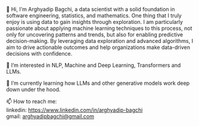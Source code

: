 👋 Hi, I'm Arghyadip Bagchi, a data scientist with a solid foundation in software engineering, statistics, and mathematics. One thing that I truly enjoy is using data to gain insights through exploration. I am particularly passionate about applying machine learning techniques to this process, not only for uncovering patterns and trends, but also for enabling predictive decision-making. By leveraging data exploration and advanced algorithms, I aim to drive actionable outcomes and help organizations make data-driven decisions with confidence.

👀 I’m interested in NLP, Machine and Deep Learning, Transformers and LLMs.

🌱 I’m currently learning how LLMs and other generative models work deep down under the hood.

📫 How to reach me:  
linkedin: https://www.linkedin.com/in/arghyadip-bagchi  
gmail: arghyadipbagchi@gmail.com

<!---
- 💞️ I’m looking to collaborate on ...
- 😄 Pronouns: ...
- ⚡ Fun fact: ...
--->

<!---
ArghyadipB/ArghyadipB is a ✨ special ✨ repository because its `README.md` (this file) appears on your GitHub profile.
You can click the Preview link to take a look at your changes.
--->
